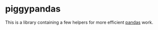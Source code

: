 # piggypandas

This is a library containing a few helpers for more efficient 
[pandas](https://pandas.pydata.org/) work.